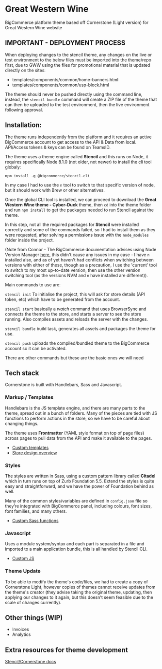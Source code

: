 # Great Western Wine
BigCommerce platform theme based off Cornerstone (Light version) for Great Western Wine website

## IMPORTANT - DEPLOYMENT PROCESS

When deploying changes to the stencil theme, any changes on the live or test environment to the below files must be imported into the theme/repo first, due to GWW using the files for promotional material that is updated directly on the sites:
- templates/components/common/home-banners.html
- templates/components/common/usp-block.html

The theme should never be pushed directly using the command line, instead, the `stencil bundle` command will create a ZIP file of the theme that can then be uploaded to the test environment, then the live environment following approval.

## Installation:
The theme runs independently from the platform and it requires an active BigCommerce account to get access to the API & Data from local. API/Access tokens & keys can be found on TeamsID.

The theme uses a theme engine called **Stencil** and this runs on Node, it requires specifically Node 8.1.0 (not older, not newer) to install the cli tool globaly:

`npm install -g @bigcommerce/stencil-cli`

In my case I had to use the `n` tool to switch to that specific version of node, but it should work with Brew or other alternatives. 

Once the global CLI tool is installed, we can proceed to download the **Great Western Wine theme - Cyber-Duck** theme, then `cd` into the theme folder and run `npm install` to get the packages needed to run Stencil against the theme.

In this step, not all the required packages for **Stencil** were installed correctly and some of the commands failed, so I had to install them as they were requested, after solving a permissions issue with the `node_modules` folder inside the project. 

(Note from Connor - The BigCommerce documentation advises using Node Version Manager [here](https://developer.bigcommerce.com/stencil-docs/installing-stencil-cli/installing-stencil), this didn't cause any issues in my case - I have `n` installed also, and as of yet haven't had conflicts when switching between versions with either of these, though as a precaution, I use the 'current' tool to switch to my most up-to-date version, then use the other version switching tool (as the versions NVM and `n` have installed are different)).

Main commands to use are:

`stencil init` To initialise the project, this will ask for store details (API token, etc) which have to be generated from the account.

`stencil start` basically a *watch* command that uses BrowserSync and connects the theme to the store, and starts a server to see the store running. Also compiles assets and reloads the server with the changes.

`stencil bundle` build task, generates all assets and packages the theme for use.

`stencil push` uploads the compiled/bundled theme to the BigCommerce account so it can be activated.

There are other commands but these are the basic ones we will need

## Tech stack
Cornerstone is built with Handlebars, Sass and Javascript.

### Markup / Templates
Handlebars is the JS template engine, and there are many parts to the theme, spread out in a bunch of folders. Many of the pieces are tied with JS functions to perform actions in the store, so we have to be careful about changing things.

The theme uses **Frontmatter** (YAML style format on top of page files) across pages to pull data from the API and make it available to the pages.

- [Custom templates](https://developer.bigcommerce.com/stencil-docs/storefront-customization/custom-templates)
- [Store design overview](https://developer.bigcommerce.com/stencil-docs/configure-store-design-ui/store-design-overview)

### Styles
The styles are written in Sass, using a custom pattern library called **Citadel** which in turn runs on top of Zurb Foundation 5.5. Extend the styles is quite easy and straightforward, and we have the power of Foundation behind as well.

Many of the common styles/variables are defined in `config.json` file so they're integrated with BigCommerce panel, including colours, font sizes, font families, and many others.

- [Custom Sass functions](https://developer.bigcommerce.com/stencil-docs/storefront-customization/custom-sass-functions)

### Javascript
Uses a module system/syntax and each part is separated in a file and imported to a main application bundle, this is all handled by Stencil CLI.

- [Custom JS](https://developer.bigcommerce.com/stencil-docs/javascript-and-event-hooks/customizing-javascript)

### Theme Update
To be able to modify the theme's code/files, we had to create a copy of Cornerstone Light, however copies of themes cannot receive updates from the theme's creator (they advise taking the original theme, updating, then applying our changes to it again, but this doesn't seem feasible due to the scale of changes currently).

## Other things (WIP)
- Invoices
- Analytics

## Extra resources for theme development
[Stencil/Cornerstone docs](https://developer.bigcommerce.com/stencil-docs/getting-started/about-stencil)
